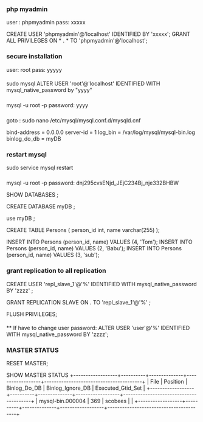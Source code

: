 
### php myadmin 
user : phpmyadmin
pass: xxxxx

CREATE USER 'phpmyadmin'@'localhost' IDENTIFIED BY 'xxxxx';
GRANT ALL PRIVILEGES ON * . * TO 'phpmyadmin'@'localhost';

### secure installation
user: root
pass: yyyyy


####
sudo mysql
ALTER USER 'root'@'localhost' IDENTIFIED WITH mysql_native_password by "yyyy"


###
mysql -u root -p
password: yyyy


###
goto : sudo nano /etc/mysql/mysql.conf.d/mysqld.cnf

bind-address            = 0.0.0.0
server-id               = 1
log_bin                 = /var/log/mysql/mysql-bin.log
binlog_do_db            = myDB 

### restart mysql
sudo service mysql restart


### 
mysql -u root -p
password: dnj295cvsENjd_JEjC234Bj_nje332BHBW


SHOW DATABASES ;

CREATE DATABASE myDB ;

use myDB ;

CREATE TABLE Persons (
  person_id int,
  name varchar(255)
);

INSERT INTO Persons (person_id, name) VALUES (4, 'Tom');
INSERT INTO Persons (person_id, name) VALUES (2, 'Babu');
INSERT INTO Persons (person_id, name) VALUES (3, 'sub');


### grant replication to all replication



CREATE USER 'repl_slave_1'@'%'  IDENTIFIED WITH mysql_native_password BY 'zzzz' ;

GRANT REPLICATION SLAVE ON *.* TO 'repl_slave_1'@'%' ;

FLUSH PRIVILEGES;


####
** If have to change user password:
ALTER USER 'user'@'%' IDENTIFIED WITH mysql_native_password BY 'zzzz';


###  MASTER STATUS

RESET MASTER;

SHOW MASTER STATUS
+------------------+----------+--------------+------------------+----------------------------------------+
| File             | Position | Binlog_Do_DB | Binlog_Ignore_DB | Executed_Gtid_Set                      |
+------------------+----------+--------------+------------------+----------------------------------------+
| mysql-bin.000004 |      369 | scobees      |                  | 
+------------------+----------+--------------+------------------+----------------------------------------+


